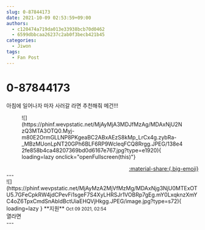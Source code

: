 ```yaml
---
slug: 0-87844173
date: 2021-10-09 02:53:59+09:00
authors:
  - c120474a719da013e33938bcb70d0462
  - 6599dbbcaa26237c2ab0f3becb421b45
categories:
  - Jiwon
tags:
  - Fan Post
---
```


# 0-87844173

<div class="post-container" markdown="1">
<div class="content-container md-sidebar__scrollwrap" markdown="1">

아침에 일어나자 마자 사러갈 라면 추천해줘 메건!!!
<figure markdown="1">
![](https://phinf.wevpstatic.net/MjAyMjA3MDJfMzAg/MDAxNjU2NzQ3MTA3OTQ0.Myj-m80E2OrmGLLNP8PKgeaBC2ABxAEzS8kMp_LrCx4g.zybRa-_MBzMUonLpNT20GPh6BLF6RP9WcleqFCQ8Rrgg.JPEG/138e42fe858b4ca48207369bd0d6167e767.jpg?type=e1920){ loading=lazy onclick="openFullscreen(this)"}
</figure>


</div>
</div>

<div style="text-align: right;" markdown="1">
<a href="https://weverse.io/fromis9/fanpost/0-87844173" style="text-align: right;">:material-share:{.big-emoji}</a>
</div>
---

<div class="comments-container md-sidebar__scrollwrap" markdown="1">
<div class="comment" markdown="1">
<div class='id-container' markdown="1">
![](https://phinf.wevpstatic.net/MjAyMzA2MjVfMzMg/MDAxNjg3NjU0MTExOTU5.7GFeCpkRW4jdCPevFi1sgeF7S4XyLHRSJr1VOBRp7gEg.mY0LxqknzXmYC4oZ6TpxCmdSnAbldBctUiaEHQVjHkgg.JPEG/image.jpg?type=s72){ loading=lazy }
**<span class="artist">지원</span>** <small>Oct 09 2021, 02:54</small><br>
</div>
<div class='comment-body' markdown="1">
열라면
</div>
</div>
</div>
---
